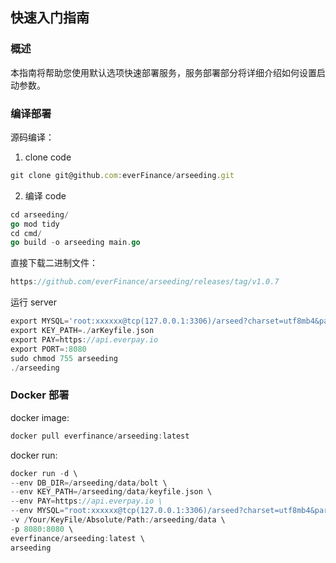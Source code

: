 ## 快速入门指南
### 概述
本指南将帮助您使用默认选项快速部署服务，服务部署部分将详细介绍如何设置启动参数。

### 编译部署
源码编译：
1. clone code
```js
git clone git@github.com:everFinance/arseeding.git
```
2. 编译 code
```go
cd arseeding/
go mod tidy
cd cmd/
go build -o arseeding main.go
```
直接下载二进制文件：
```js
https://github.com/everFinance/arseeding/releases/tag/v1.0.7
```
运行 server
```go
export MYSQL='root:xxxxxx@tcp(127.0.0.1:3306)/arseed?charset=utf8mb4&parseTime=True&loc=Local'
export KEY_PATH=./arKeyfile.json
export PAY=https://api.everpay.io
export PORT=:8080
sudo chmod 755 arseeding
./arseeding
```

### Docker 部署
docker image:
```go
docker pull everfinance/arseeding:latest
```
docker run:
```go
docker run -d \
--env DB_DIR=/arseeding/data/bolt \
--env KEY_PATH=/arseeding/data/keyfile.json \
--env PAY=https://api.everpay.io \
--env MYSQL="root:xxxxxx@tcp(127.0.0.1:3306)/arseed?charset=utf8mb4&parseTime=True&loc=Local" \
-v /Your/KeyFile/Absolute/Path:/arseeding/data \
-p 8080:8080 \
everfinance/arseeding:latest \
arseeding
```
